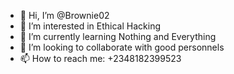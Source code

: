- 👋 Hi, I’m @Brownie02
- 👀 I’m interested in Ethical Hacking
- 🌱 I’m currently learning Nothing and Everything
- 💞️ I’m looking to collaborate with good personnels
- 📫 How to reach me: +2348182399523

<!---
Brownie02/Brownie02 is a ✨ special ✨ repository because its `README.md` (this file) appears on your GitHub profile.
You can click the Preview link to take a look at your changes.
--->
